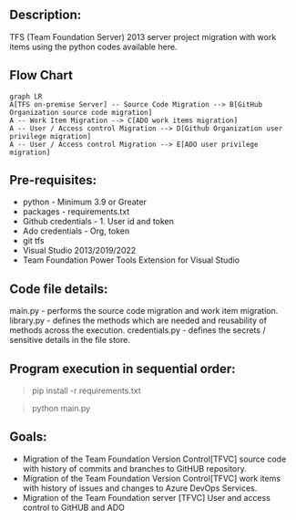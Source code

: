 ## Description:
TFS (Team Foundation Server) 2013 server project migration with work items using the python codes available here.

## Flow Chart

```mermaid
graph LR
A[TFS on-premise Server] -- Source Code Migration --> B[GitHub Organization source code migration]
A -- Work Item Migration --> C[ADO work items migration]
A -- User / Access control Migration --> D[Github Organization user privilege migration]
A -- User / Access control Migration --> E[ADO user privilege migration]
```

## Pre-requisites:
- python - Minimum 3.9 or Greater
- packages - requirements.txt
- Github credentials - 1. User id and token
- Ado credentials - Org, token
- git tfs
- Visual Studio 2013/2019/2022
- Team Foundation Power Tools Extension for Visual Studio

## Code file details:
main.py - performs the source code migration and work item migration.
library.py - defines the methods which are needed and reusability of methods across the execution.
credentials.py - defines the secrets / sensitive details in the file store.

## Program execution in sequential order: 

> pip install -r requirements.txt

> python main.py

## Goals:
- Migration of the Team Foundation Version Control[TFVC] source code with history of commits and branches to GitHUB repository.
- Migration of the Team Foundation Version Control[TFVC] work items with history of issues and changes to Azure DevOps Services.
- Migration of the Team Foundation server [TFVC] User and access control to GitHUB and ADO